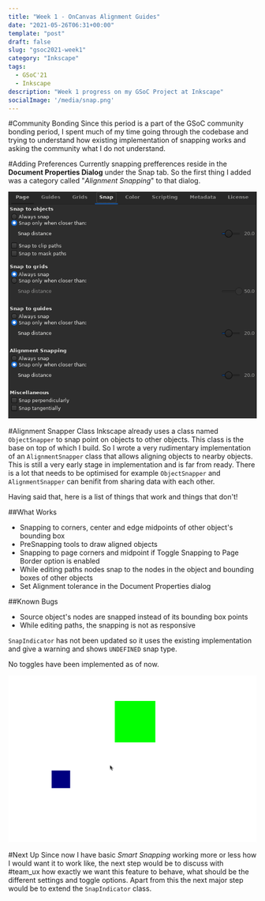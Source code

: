 ```yaml
---
title: "Week 1 - OnCanvas Alignment Guides"
date: "2021-05-26T06:31+00:00"
template: "post"
draft: false
slug: "gsoc2021-week1"
category: "Inkscape"
tags:
  - GSoC'21
  - Inkscape
description: "Week 1 progress on my GSoC Project at Inkscape"
socialImage: '/media/snap.png'
---
```


#Community Bonding
Since this period is a part of the GSoC community bonding period, I spent much of
my time going through the codebase and trying to understand how existing implementation
of snapping works and asking the community what I do not understand.

#Adding Preferences
Currently snapping prefferences reside in the **Document Properties Dialog** under the
Snap tab. So the first thing I added was a category called "_Alignment Snapping_" to that
dialog.

![Image](/media/week1/props.png)

#Alignment Snapper Class
Inkscape already uses a class named `ObjectSnapper` to snap point on objects to other
objects. This class is the base on top of which I build. So I wrote a very rudimentary
implementation of an  `AlignmentSnapper` class that allows aligning objects to nearby objects.
This is still a very early stage in implementation and is far from ready. There is
a lot that needs to be optimised for example `ObjectSnapper` and `AlignmentSnapper` can
benifit from sharing data with each other.

Having said that, here is a list of things that work and things that don't!

##What Works
- Snapping to corners, center and edge midpoints of other object's bounding box
- PreSnapping tools to draw aligned objects
- Snapping to page corners and midpoint if Toggle Snapping to Page Border option is enabled
- While editing paths nodes snap to the nodes in the object and bounding boxes of other objects
- Set Alignment tolerance in the Document Properties dialog


##Known Bugs
- Source object's nodes are snapped instead of its bounding box points
- While editing paths, the snapping is not as responsive

`SnapIndicator` has not been updated so it uses the existing implementation and
give a warning and shows `UNDEFINED` snap type.

No toggles have been implemented as of now.

![Image](/media/week1/alignment-2.gif)

#Next Up
Since now I have basic _Smart Snapping_ working more or less how I would want it
to work like, the next step would be to discuss with #team_ux how exactly we want
this feature to behave, what should be the different settings and toggle options.
Apart from this the next major step would be to extend the `SnapIndicator` class.

